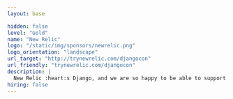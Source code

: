 ```yaml
---
layout: base

hidden: false
level: "Gold"
name: "New Relic"
logo: "/static/img/sponsors/newrelic.png"
logo_orientation: "landscape"
url_target: "http://trynewrelic.com/djangocon"
url_friendly: "trynewrelic.com/djangocon"
description: |
  New Relic :heart:s Django, and we are so happy to be able to support such a wonderful community! We're big fans of Django internally, our Python APM (Application Performance Monitoring) Agent ships with Django (and DRF!) support baked in. No convoluted setup, just pip install. Also don't miss out on the streams by Aaron Bassett (Django Software Foundation Vice President and Relican) for plenty of Django and GraphQL live coding. You can catch him on Twitch at [@aaronbassettdev](https://www.twitch.tv/aaronbassettdev) or on the [@new_relic](https://www.twitch.tv/new_relic) channel! You can also visit [trynewrelic.com/djangocon](https://trynewrelic.com/djangocon) to find out more.
hiring: false
---
```


